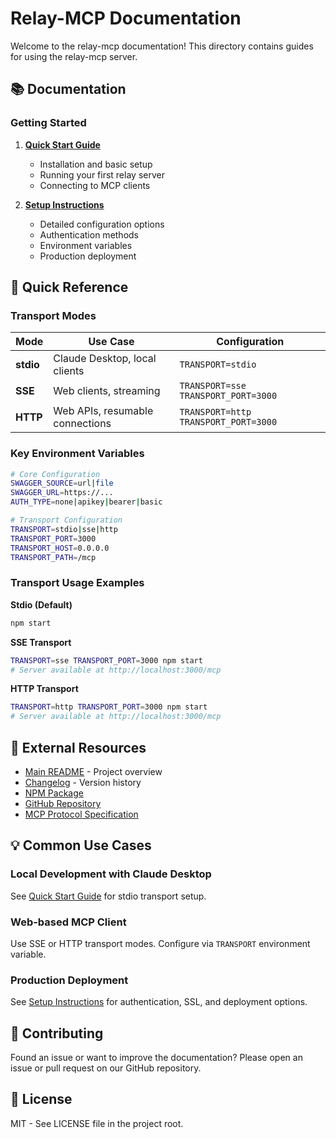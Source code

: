# Relay-MCP Documentation

Welcome to the relay-mcp documentation! This directory contains guides for using the relay-mcp server.

## 📚 Documentation

### Getting Started

1. **[Quick Start Guide](QUICKSTART.md)**
   - Installation and basic setup
   - Running your first relay server
   - Connecting to MCP clients

2. **[Setup Instructions](SETUP.md)**
   - Detailed configuration options
   - Authentication methods
   - Environment variables
   - Production deployment

## 📖 Quick Reference

### Transport Modes

| Mode | Use Case | Configuration |
|------|----------|---------------|
| **stdio** | Claude Desktop, local clients | `TRANSPORT=stdio` |
| **SSE** | Web clients, streaming | `TRANSPORT=sse TRANSPORT_PORT=3000` |
| **HTTP** | Web APIs, resumable connections | `TRANSPORT=http TRANSPORT_PORT=3000` |

### Key Environment Variables

```bash
# Core Configuration
SWAGGER_SOURCE=url|file
SWAGGER_URL=https://...
AUTH_TYPE=none|apikey|bearer|basic

# Transport Configuration
TRANSPORT=stdio|sse|http
TRANSPORT_PORT=3000
TRANSPORT_HOST=0.0.0.0
TRANSPORT_PATH=/mcp
```

### Transport Usage Examples

**Stdio (Default)**
```bash
npm start
```

**SSE Transport**
```bash
TRANSPORT=sse TRANSPORT_PORT=3000 npm start
# Server available at http://localhost:3000/mcp
```

**HTTP Transport**
```bash
TRANSPORT=http TRANSPORT_PORT=3000 npm start
# Server available at http://localhost:3000/mcp
```

## 🔗 External Resources

- [Main README](../README.md) - Project overview
- [Changelog](../CHANGELOG.md) - Version history
- [NPM Package](https://www.npmjs.com/package/relay-mcp)
- [GitHub Repository](https://github.com/Algovate/relay-mcp)
- [MCP Protocol Specification](https://modelcontextprotocol.io)

## 💡 Common Use Cases

### Local Development with Claude Desktop
See [Quick Start Guide](QUICKSTART.md) for stdio transport setup.

### Web-based MCP Client
Use SSE or HTTP transport modes. Configure via `TRANSPORT` environment variable.

### Production Deployment
See [Setup Instructions](SETUP.md) for authentication, SSL, and deployment options.

## 🤝 Contributing

Found an issue or want to improve the documentation? Please open an issue or pull request on our GitHub repository.

## 📄 License

MIT - See LICENSE file in the project root.

